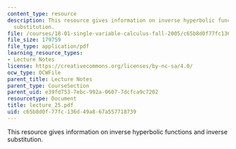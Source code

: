 ```yaml
---
content_type: resource
description: This resource gives information on inverse hyperbolic functions and inverse
  substitution.
file: /courses/18-01-single-variable-calculus-fall-2005/c65b8d0f77fc136d49a867a557718739_lecture_25.pdf
file_size: 179759
file_type: application/pdf
learning_resource_types:
- Lecture Notes
license: https://creativecommons.org/licenses/by-nc-sa/4.0/
ocw_type: OCWFile
parent_title: Lecture Notes
parent_type: CourseSection
parent_uid: e39fd753-7ebc-992a-0607-7dcfca9c7202
resourcetype: Document
title: lecture_25.pdf
uid: c65b8d0f-77fc-136d-49a8-67a557718739
---
```

This resource gives information on inverse hyperbolic functions and inverse substitution.